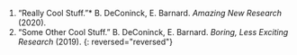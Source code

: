 <!-- 
Convert your LaTeX publications list from LaTeX to Markdown syntax: https://pandoc.org/try/?text=&from=latex&to=gfm
Paste the generated Markdown below, and edit as needed.
Or, just add your publications using Markdown syntax below.
-->

1. “Really Cool Stuff.”* B. DeConinck, E. Barnard. *Amazing New Research* (2020).
2. “Some Other Cool Stuff.” B. DeConinck, E. Barnard. *Boring, Less Exciting Research* (2019).
{: reversed="reversed"}
